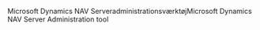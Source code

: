 <span data-ttu-id="1fe0c-101">Microsoft Dynamics NAV Serveradministrationsværktøj</span><span class="sxs-lookup"><span data-stu-id="1fe0c-101">Microsoft Dynamics NAV Server Administration tool</span></span>
